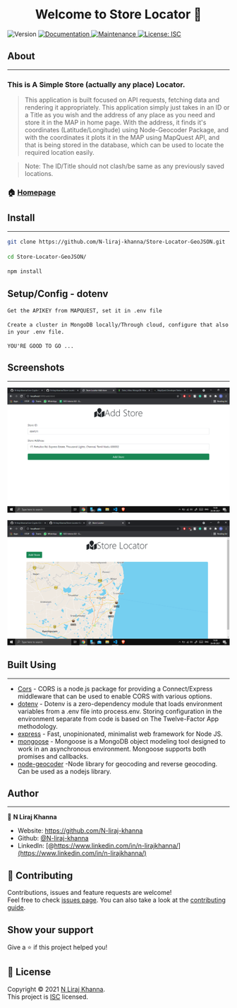 <h1 align="center">Welcome to Store Locator 👋</h1>
<p>
  <img alt="Version" src="https://img.shields.io/badge/version-1.0.0-blue.svg?cacheSeconds=2592000" />
  <a href="https://github.com/N-liraj-khanna/Live-Crypto-CLI#readme" target="_blank">
    <img alt="Documentation" src="https://img.shields.io/badge/documentation-yes-brightgreen.svg" />
  </a>
  <a href="https://github.com/N-liraj-khanna/Live-Crypto-CLI/graphs/commit-activity" target="_blank">
    <img alt="Maintenance" src="https://img.shields.io/badge/Maintained%3F-yes-green.svg" />
  </a>
  <a href="https://github.com/N-liraj-khanna/Live-Crypto-CLI/blob/master/LICENSE" target="_blank">
    <img alt="License: ISC" src="https://img.shields.io/github/license/N-liraj-khanna/livecrypto" />
  </a>
</p>

## About
___

### This is A Simple Store (actually any place) Locator.

> This application is built focused on API requests, fetching data and rendering it appropriately. This application simply just takes in an ID or a Title as you wish and the address of any place as you need and store it in the MAP in home page. With the address, it finds it's coordinates (Latitude/Longitude) using Node-Geocoder Package, and with the coordinates it plots it in the MAP using MapQuest API, and that is being stored in the database, which can be used to locate the required location easily. 

> Note: The ID/Title should not clash/be same as any previously saved locations.

### 🏠 [Homepage](https://github.com/N-liraj-khanna/Store-Locator-GeoJSON#readme)

## Install
___

```sh
git clone https://github.com/N-liraj-khanna/Store-Locator-GeoJSON.git

cd Store-Locator-GeoJSON/

npm install
```

## Setup/Config - dotenv

```
Get the APIKEY from MAPQUEST, set it in .env file

Create a cluster in MongoDB locally/Through cloud, configure that also in your .env file.

YOU'RE GOOD TO GO ...
```

## Screenshots
____
![1.png](ScreenShots/1.png)

![2.png](ScreenShots/2.png)

## Built Using 
___


- [Cors](https://www.npmjs.com/package/cors) - CORS is a node.js package for providing a Connect/Express middleware that can be used to enable CORS with various options.
- [dotenv](https://www.npmjs.com/package/dotenv) - Dotenv is a zero-dependency module that loads environment variables from a .env file into process.env. Storing configuration in the environment separate from code is based on The Twelve-Factor App methodology.
- [express](https://www.npmjs.com/package/express) - Fast, unopinionated, minimalist web framework for Node JS.
- [mongoose](https://www.npmjs.com/package/mongoose) - Mongoose is a MongoDB object modeling tool designed to work in an asynchronous environment. Mongoose supports both promises and callbacks.
- [node-geocoder](npmjs.com/package/node-geocoder) -Node library for geocoding and reverse geocoding. Can be used as a nodejs library.

## Author
___


👤 **N Liraj Khanna**

* Website: https://github.com/N-liraj-khanna
* Github: [@N-liraj-khanna](https://github.com/N-liraj-khanna)
* LinkedIn: [@https://www.linkedin.com/in/n-lirajkhanna/](https://www.linkedin.com/in/n-lirajkhanna/)

## 🤝 Contributing

Contributions, issues and feature requests are welcome!<br />Feel free to check [issues page](https://github.com/N-liraj-khanna/Live-Crypto-CLI/issues). You can also take a look at the [contributing guide](https://github.com/N-liraj-khanna/Live-Crypto-CLI/blob/master/CONTRIBUTING.md).

## Show your support

Give a ⭐️ if this project helped you!

## 📝 License

Copyright © 2021 [N Liraj Khanna](https://github.com/N-liraj-khanna).<br />
This project is [ISC](https://github.com/N-liraj-khanna/Live-Crypto-CLI/blob/master/LICENSE) licensed.

